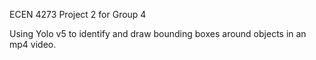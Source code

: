 ECEN 4273 Project 2 for Group 4

Using Yolo v5 to identify and draw bounding boxes around objects in an mp4 video.
